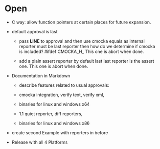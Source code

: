 # Open

* C way: allow function pointers at certain places for future expansion.

* default approval is last

  * pass __LINE__ to approval and then use cmocka equals as internal reporter
    must be last reporter then
    how do we determine if cmocka is included? #ifdef CMOCKA_H_
    This one is abort when done.

  * add a plain assert reporter by default
    last last reporter is the assert one. This one is abort when done.

* Documentation in Markdown

  * describe features related to usual approvals:
  * cmocka integration, verify text, verify xml,
  * binaries for linux and windows x64

  * 1.1 quiet reporter, diff reporters,
  * binaries for linux and windows x86

* create second Example with reporters in before

* Release with all 4 Platforms
